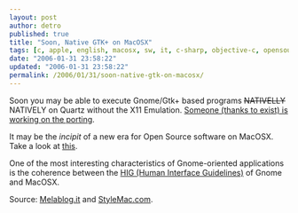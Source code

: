 ```yaml
---
layout: post
author: detro
published: true
title: "Soon, Native GTK+ on MacOSX"
tags: [c, apple, english, macosx, sw, it, c-sharp, objective-c, opensource, linux, projects]
date: "2006-01-31 23:58:22"
updated: "2006-01-31 23:58:22"
permalink: /2006/01/31/soon-native-gtk-on-macosx/
---
```


<img align="right" src="http://micke.hallendal.net/archives/groups-mini.png" alt="" />
Soon you may be able to execute Gnome/Gtk+ based programs <del datetime="2006-02-01T10:26:09+00:00">NATIVELLY</del> NATIVELY on Quartz without the X11 Emulation.
<a href="http://micke.hallendal.net/archives/2005/10/gtk-macosx.html">Someone (thanks to exist) is working on the porting</a>.

It may be the <em>incipit</em> of a new era for Open Source software on MacOSX. Take a look at <a href="http://www.gnomefiles.org/">this</a>.

One of the most interesting characteristics of Gnome-oriented applications is the coherence between the <a href="http://developer.gnome.org/projects/gup/hig/">HIG (Human Interface Guidelines)</a> of Gnome and MacOSX.

Source: <a href="http://www.melablog.it/post/1444/in-arrivo-gimp-os-x-nativo">Melablog.it</a> and <a href="http://www.stylemac.com/2006/01/28/native-gimp-read-no-x11-anymore-coming-to-mac-os-x/">StyleMac.com</a>.
